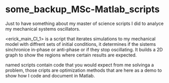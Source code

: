 # some_backup_MSc-Matlab_scripts
Just to have something about my master of science scripts I did to analyce my mechanical systems oscillators.

<erick_main_CI_1> is a script that iterates simulations to my mechanical model with diffrent sets of initial conditions,
it determines if the sistems sinchronice in-phase or anti-phase or if they stop oscillating. It builds a 2D graph to show the regions where certain results are expected.

<Tarea> named scripts contain code that you would expect from me solvinga a problem,
those cripts are optimization methods that are here as a demo to show how I code and document in Matlab.
